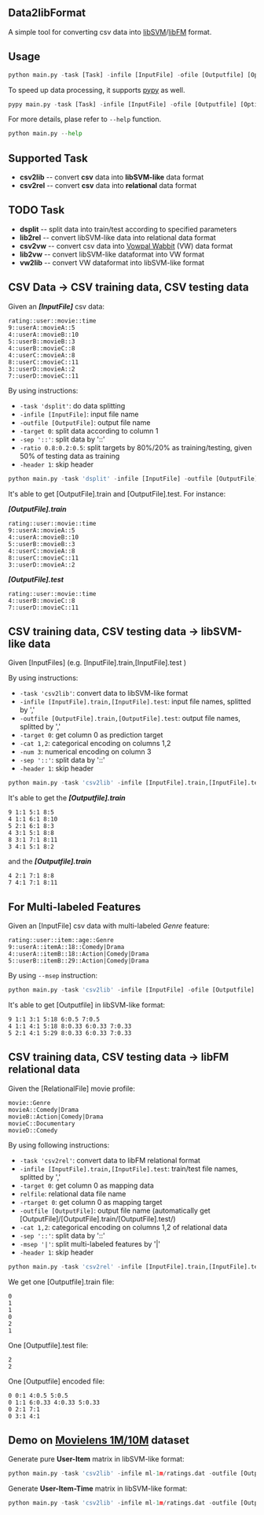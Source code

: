 ## Data2libFormat
A simple tool for converting csv data into [libSVM](http://www.csie.ntu.edu.tw/~cjlin/libsvm/)/[libFM](http://www.libfm.org/) format.

## Usage
```python
python main.py -task [Task] -infile [InputFile] -ofile [Outputfile] [Options]
```

To speed up data processing, it supports [pypy](http://pypy.org/) as well. 
```python
pypy main.py -task [Task] -infile [InputFile] -ofile [Outputfile] [Options]
```

For more details, plase refer to `--help` function.
```python
python main.py --help
```

## Supported Task
* **csv2lib** -- convert **csv** data into **libSVM-like** data format
* **csv2rel** -- convert **csv** data into **relational** data format

## TODO Task
* **dsplit** -- split data into train/test according to specified parameters
* **lib2rel** -- convert libSVM-like data into relational data format
* **csv2vw** -- convert csv data into [Vowpal Wabbit](https://github.com/JohnLangford/vowpal_wabbit) (VW) data format
* **lib2vw** -- convert libSVM-like dataformat into VW format
* **vw2lib** -- convert VW dataformat into libSVM-like format


## CSV Data -> CSV training data, CSV testing data
Given an ***[InputFile]*** csv data:
```csv
rating::user::movie::time
9::userA::movieA::5
4::userA::movieB::10
5::userB::movieB::3
4::userB::movieC::8
4::userC::movieA::8
8::userC::movieC::11
3::userD::movieA::2
7::userD::movieC::11
```

By using instructions:
* `-task 'dsplit'`: do data splitting
* `-infile [InputFile]`: input file name
* `-outfile [OutputFile]`: output file name
* `-target 0`: split data according to column 1
* `-sep '::'`: split data by '::'
* `-ratio 0.8:0.2:0.5`: split targets by 80%/20% as training/testing, given 50% of testing data as training
* `-header 1`: skip header

```python
python main.py -task 'dsplit' -infile [InputFile] -outfile [OutputFile] -target 0 -sep '::' -ratio 0.8:0.2:0.5 -header 1
```

It's able to get [OutputFile].train and [OutputFile].test. For instance:

***[OutputFile].train***
```csv
rating::user::movie::time
9::userA::movieA::5
4::userA::movieB::10
5::userB::movieB::3
4::userC::movieA::8
8::userC::movieC::11
3::userD::movieA::2
```
***[OutputFile].test***
```csv
rating::user::movie::time
4::userB::movieC::8
7::userD::movieC::11
```

## CSV training data, CSV testing data -> libSVM-like data
Given [InputFiles] (e.g. [InputFile].train,[InputFile].test )

By using instructions:
* `-task 'csv2lib'`: convert data to libSVM-like format
* `-infile [InputFile].train,[InputFile].test`: input file names, splitted by ','
* `-outfile [OutputFile].train,[OutputFile].test`: output file names, splitted by ','
* `-target 0`: get column 0 as prediction target
* `-cat 1,2`: categorical encoding on columns 1,2
* `-num 3`: numerical encoding on column 3
* `-sep '::'`: split data by '::'
* `-header 1`: skip header

```python
python main.py -task 'csv2lib' -infile [InputFile].train,[InputFile].test -outfile [OutputFile].train,[OutputFile].test -target 0 -cat 1,2 -num 3 -sep '::' -header 1
```

It's able to get the ***[Outputfile].train***
```csv
9 1:1 5:1 8:5
4 1:1 6:1 8:10
5 2:1 6:1 8:3
4 3:1 5:1 8:8
8 3:1 7:1 8:11
3 4:1 5:1 8:2
```
and the ***[Outputfile].train***
```csv
4 2:1 7:1 8:8
7 4:1 7:1 8:11
```

## For Multi-labeled Features
Given an [InputFile] csv data with multi-labeled *Genre* feature:
```csv
rating::user::item::age::Genre
9::userA::itemA::18::Comedy|Drama
4::userA::itemB::18::Action|Comedy|Drama
5::userB::itemB::29::Action|Comedy|Drama
```
By using `--msep` instruction:
```python
python main.py -task 'csv2lib' -infile [InputFile] -ofile [Outputfile] -target 0 -cat 1,2,4 -num 3 -sep '::' -msep '|' -head 1
```
It's able to get [Outputfile] in libSVM-like format:
```
9 1:1 3:1 5:18 6:0.5 7:0.5
4 1:1 4:1 5:18 8:0.33 6:0.33 7:0.33
5 2:1 4:1 5:29 8:0.33 6:0.33 7:0.33
```

## CSV training data, CSV testing data -> libFM relational data
Given the [RelationalFile] movie profile:
```csv
movie::Genre
movieA::Comedy|Drama
movieB::Action|Comedy|Drama
movieC::Documentary
movieD::Comedy
```

By using following instructions:
* `-task 'csv2rel'`: convert data to libFM relational format
* `-infile [InputFile].train,[InputFile].test`: train/test file names, splitted by ','
* `-target 0`: get column 0 as mapping data
* `relfile`: relational data file name
* `-rtarget 0`: get column 0 as mapping target
* `-outfile [OutputFile]`: output file name (automatically get [OutputFile]/[OutputFile].train/[OutputFile].test/)
* `-cat 1,2`: categorical encoding on columns 1,2 of relational data
* `-sep '::'`: split data by '::'
* `-msep '|'`: split multi-labeled features by '|'
* `-header 1`: skip header

```python
python main.py -task 'csv2rel' -infile [InputFile].train,[InputFile].test -target 0 -relfile [RelationalFile] -rtarget 0 -ofile [Outputfile]  -cat 1,2 -sep '::' -msep '|' -head 1
```
We get one [Outputfile].train file:
```csv
0
1
1
0
2
1
```
One [Outputfile].test file:
```csv
2
2
```
One [Outputfile] encoded file:
```csv
0 0:1 4:0.5 5:0.5
0 1:1 6:0.33 4:0.33 5:0.33
0 2:1 7:1
0 3:1 4:1
```

## Demo on [Movielens 1M/10M](http://grouplens.org/datasets/movielens/) dataset
Generate pure **User-Item** matrix in libSVM-like format:
```python
python main.py -task 'csv2lib' -infile ml-1m/ratings.dat -outfile [Outputfile] -sep '::' -target 2 -cat 0,1 -header 0
```

Generate **User-Item-Time** matrix in libSVM-like format:
```python
python main.py -task 'csv2lib' -infile ml-1m/ratings.dat -outfile [Outputfile] -sep '::' -target 2 -cat 0,1 -num 2 -header 0
```

